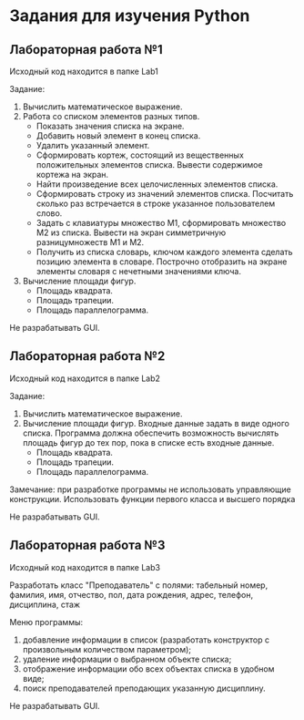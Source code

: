 Задания для изучения Python
=====================
Лабораторная работа №1 
----------------
Исходный код находится в папке Lab1

Задание:
1) Вычислить математическое выражение. 
2) Работа со списком элементов разных типов.
      * Показать значения списка на экране.
      * Добавить новый элемент в конец списка.
      * Удалить указанный элемент.
      * Сформировать кортеж, состоящий из вещественных положительных элементов списка. Вывести содержимое кортежа на экран.
      * Найти произведение всех целочисленных элементов списка.
      * Сформировать  строку  из  значений  элементов  списка. Посчитать  сколько  раз встречается в строке указанное пользователем слово.
      * Задать с клавиатуры множество M1, сформировать множество M2 из списка. Вывести на экран симметричную разницумножеств M1 и M2.
      * Получить  из  списка  словарь,  ключом  каждого  элемента  сделать  позицию  элемента  в словаре. 
        Построчно  отобразить  на  экране  элементы  словаря  с  нечетными  значениями ключа.                                                           
3) Вычисление площади фигур.
      * Площадь квадрата.
      * Площадь трапеции.
      * Площадь параллелограмма.
      
Не разрабатывать GUI.      

Лабораторная работа №2 
----------------
Исходный код находится в папке Lab2

Задание:
1) Вычислить математическое выражение.
2) Вычисление площади фигур. Входные  данные  задать  в  виде  одного  списка.  Программа  должна  обеспечить возможность вычислять площадь фигур до тех пор, пока в списке есть входные данные. 
      * Площадь квадрата.
      * Площадь трапеции.
      * Площадь параллелограмма.
      
Замечание: при  разработке  программы  не  использовать  управляющие  конструкции. Использовать функции первого класса и высшего порядка  

Не разрабатывать GUI.

Лабораторная работа №3 
----------------
Исходный код находится в папке Lab3

Разработать класс "Преподаватель" с полями: табельный номер, фамилия, имя, отчество, пол, дата рождения, адрес, телефон, дисциплина, стаж

Меню программы:
1. добавление информации в список (разработать конструктор с произвольным количеством параметром);
2. удаление информации о выбранном объекте списка;
3. отображение информации обо всех объектах списка в удобном виде;
4. поиск преподавателей преподающих указанную дисциплину.

Не разрабатывать GUI.
     

